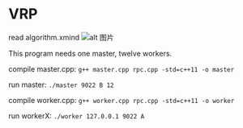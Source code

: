 # VRP
read algorithm.xmind
![alt 图片](https://github.com/Wan58169/VRP/blob/master/algorithm.png)

This program needs one master, twelve workers.

compile master.cpp: `g++ master.cpp rpc.cpp -std=c++11 -o master`

run master: `./master 9022 B 12`
  
compile worker.cpp: `g++ worker.cpp rpc.cpp -std=c++11 -o worker`

run workerX: `./worker 127.0.0.1 9022 A`


  


